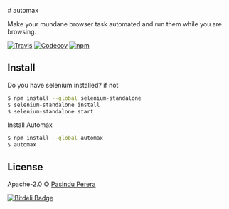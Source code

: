 # automax

Make your mundane browser task automated and run them while you are browsing.

[![Travis](https://img.shields.io/travis/udnisap/automax.svg)](https://travis-ci.org/udnisap/automax)
[![Codecov](https://img.shields.io/codecov/c/github/udnisap/automax.svg)](https://codecov.io/gh/udnisap/automax)
[![npm](https://img.shields.io/npm/v/automax.svg)](https://npmjs.com/package/automax)


## Install
Do you have selenium installed? if not 
```sh
$ npm install --global selenium-standalone 
$ selenium-standalone install
$ selenium-standalone start
```
Install Automax
```sh
$ npm install --global automax
$ automax
```


## License

Apache-2.0 © [Pasindu Perera](http://udnisap.js.org)


[npm-image]: https://badge.fury.io/js/automax.svg
[npm-url]: https://npmjs.org/package/automax
[travis-image]: https://travis-ci.org/udnisap/automax.svg?branch=master
[travis-url]: https://travis-ci.org/udnisap/automax
[daviddm-image]: https://david-dm.org/udnisap/automax.svg?theme=shields.io
[daviddm-url]: https://david-dm.org/udnisap/automax
[coveralls-image]: https://coveralls.io/repos/udnisap/automax/badge.svg
[coveralls-url]: https://coveralls.io/r/udnisap/automax


[![Bitdeli Badge](https://d2weczhvl823v0.cloudfront.net/udnisap/automax/trend.png)](https://bitdeli.com/free "Bitdeli Badge")


